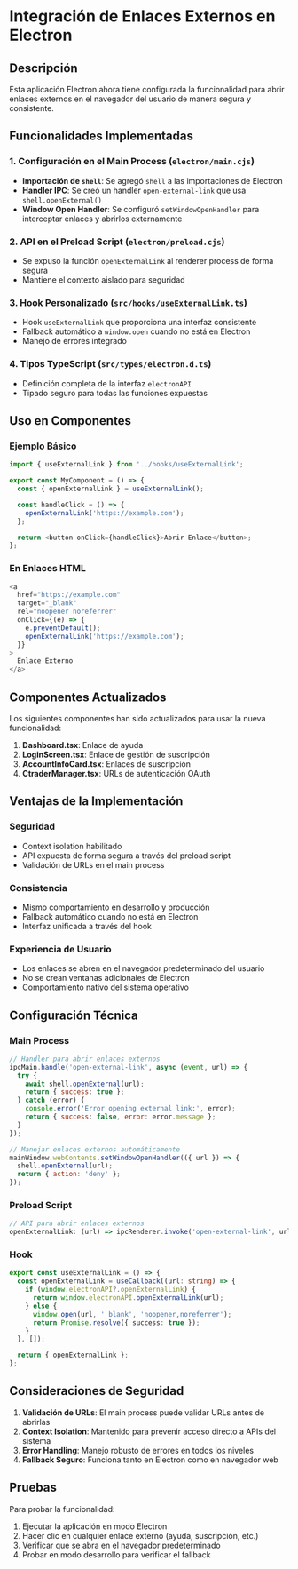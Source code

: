 # Integración de Enlaces Externos en Electron

## Descripción

Esta aplicación Electron ahora tiene configurada la funcionalidad para abrir enlaces externos en el navegador del usuario de manera segura y consistente.

## Funcionalidades Implementadas

### 1. Configuración en el Main Process (`electron/main.cjs`)

- **Importación de `shell`**: Se agregó `shell` a las importaciones de Electron
- **Handler IPC**: Se creó un handler `open-external-link` que usa `shell.openExternal()`
- **Window Open Handler**: Se configuró `setWindowOpenHandler` para interceptar enlaces y abrirlos externamente

### 2. API en el Preload Script (`electron/preload.cjs`)

- Se expuso la función `openExternalLink` al renderer process de forma segura
- Mantiene el contexto aislado para seguridad

### 3. Hook Personalizado (`src/hooks/useExternalLink.ts`)

- Hook `useExternalLink` que proporciona una interfaz consistente
- Fallback automático a `window.open` cuando no está en Electron
- Manejo de errores integrado

### 4. Tipos TypeScript (`src/types/electron.d.ts`)

- Definición completa de la interfaz `electronAPI`
- Tipado seguro para todas las funciones expuestas

## Uso en Componentes

### Ejemplo Básico

```typescript
import { useExternalLink } from '../hooks/useExternalLink';

export const MyComponent = () => {
  const { openExternalLink } = useExternalLink();

  const handleClick = () => {
    openExternalLink('https://example.com');
  };

  return <button onClick={handleClick}>Abrir Enlace</button>;
};
```

### En Enlaces HTML

```typescript
<a
  href="https://example.com"
  target="_blank"
  rel="noopener noreferrer"
  onClick={(e) => {
    e.preventDefault();
    openExternalLink('https://example.com');
  }}
>
  Enlace Externo
</a>
```

## Componentes Actualizados

Los siguientes componentes han sido actualizados para usar la nueva funcionalidad:

1. **Dashboard.tsx**: Enlace de ayuda
2. **LoginScreen.tsx**: Enlace de gestión de suscripción
3. **AccountInfoCard.tsx**: Enlaces de suscripción
4. **CtraderManager.tsx**: URLs de autenticación OAuth

## Ventajas de la Implementación

### Seguridad
- Context isolation habilitado
- API expuesta de forma segura a través del preload script
- Validación de URLs en el main process

### Consistencia
- Mismo comportamiento en desarrollo y producción
- Fallback automático cuando no está en Electron
- Interfaz unificada a través del hook

### Experiencia de Usuario
- Los enlaces se abren en el navegador predeterminado del usuario
- No se crean ventanas adicionales de Electron
- Comportamiento nativo del sistema operativo

## Configuración Técnica

### Main Process
```javascript
// Handler para abrir enlaces externos
ipcMain.handle('open-external-link', async (event, url) => {
  try {
    await shell.openExternal(url);
    return { success: true };
  } catch (error) {
    console.error('Error opening external link:', error);
    return { success: false, error: error.message };
  }
});

// Manejar enlaces externos automáticamente
mainWindow.webContents.setWindowOpenHandler(({ url }) => {
  shell.openExternal(url);
  return { action: 'deny' };
});
```

### Preload Script
```javascript
// API para abrir enlaces externos
openExternalLink: (url) => ipcRenderer.invoke('open-external-link', url),
```

### Hook
```typescript
export const useExternalLink = () => {
  const openExternalLink = useCallback((url: string) => {
    if (window.electronAPI?.openExternalLink) {
      return window.electronAPI.openExternalLink(url);
    } else {
      window.open(url, '_blank', 'noopener,noreferrer');
      return Promise.resolve({ success: true });
    }
  }, []);

  return { openExternalLink };
};
```

## Consideraciones de Seguridad

1. **Validación de URLs**: El main process puede validar URLs antes de abrirlas
2. **Context Isolation**: Mantenido para prevenir acceso directo a APIs del sistema
3. **Error Handling**: Manejo robusto de errores en todos los niveles
4. **Fallback Seguro**: Funciona tanto en Electron como en navegador web

## Pruebas

Para probar la funcionalidad:

1. Ejecutar la aplicación en modo Electron
2. Hacer clic en cualquier enlace externo (ayuda, suscripción, etc.)
3. Verificar que se abra en el navegador predeterminado
4. Probar en modo desarrollo para verificar el fallback
